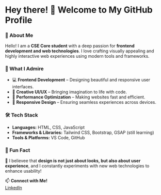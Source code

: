# Hey there! 👋 Welcome to My GitHub Profile

### 🌟 About Me
Hello! I am a **CSE Core student** with a deep passion for **frontend development and web technologies**. I love crafting visually appealing and highly interactive web experiences using modern tools and frameworks.

### 🎨 What I Admire
- 💻 **Frontend Development** – Designing beautiful and responsive user interfaces.
- 🎨 **Creative UI/UX** – Bringing imagination to life with code.
- 🚀 **Performance Optimization** – Making websites fast and efficient.
- 📱 **Responsive Design** – Ensuring seamless experiences across devices.

### 🛠️ Tech Stack
- **Languages:** HTML, CSS, JavaScript
- **Frameworks & Libraries:** Tailwind CSS, Bootstrap, GSAP (still learning)
- **Tools & Platforms:** VS Code, GitHub

### 🎯 Fun Fact
🎨 I believee that **design is not just about looks, but also about user experience**, and I constantly experiments with new web technologies to enhance usability!

📫 **Connect with Me!**  
[LinkedIn](https://www.linkedin.com/in/meet-katlana-a3b808330)
